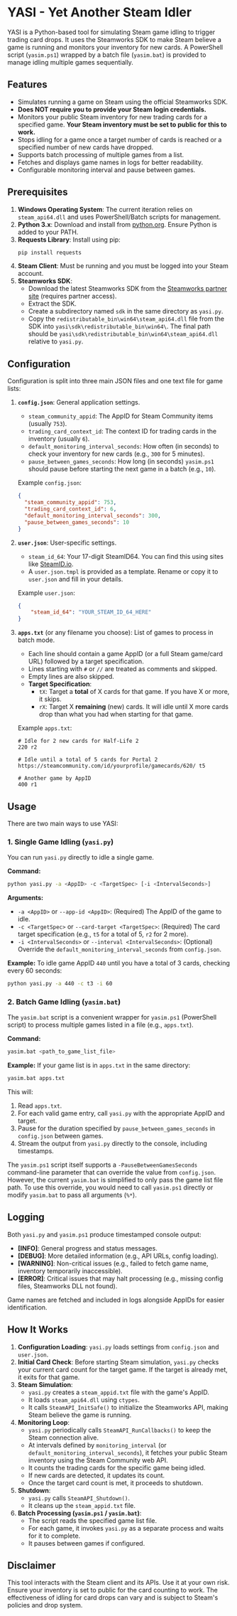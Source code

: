 # YASI - Yet Another Steam Idler

YASI is a Python-based tool for simulating Steam game idling to trigger trading card drops. It uses the Steamworks SDK to make Steam believe a game is running and monitors your inventory for new cards. A PowerShell script (`yasim.ps1`) wrapped by a batch file (`yasim.bat`) is provided to manage idling multiple games sequentially.

## Features

*   Simulates running a game on Steam using the official Steamworks SDK.
*   **Does NOT require you to provide your Steam login credentials.**
*   Monitors your public Steam inventory for new trading cards for a specified game. **Your Steam inventory must be set to public for this to work.**
*   Stops idling for a game once a target number of cards is reached or a specified number of new cards have dropped.
*   Supports batch processing of multiple games from a list.
*   Fetches and displays game names in logs for better readability.
*   Configurable monitoring interval and pause between games.

## Prerequisites

1.  **Windows Operating System**: The current iteration relies on `steam_api64.dll` and uses PowerShell/Batch scripts for management.
2.  **Python 3.x**: Download and install from [python.org](https://www.python.org/). Ensure Python is added to your PATH.
3.  **Requests Library**: Install using pip:
    ```bash
    pip install requests
    ```
4.  **Steam Client**: Must be running and you must be logged into your Steam account.
5.  **Steamworks SDK**:
    *   Download the latest Steamworks SDK from the [Steamworks partner site](https://partner.steamgames.com/) (requires partner access).
    *   Extract the SDK.
    *   Create a subdirectory named `sdk` in the same directory as `yasi.py`.
    *   Copy the `redistributable_bin\win64\steam_api64.dll` file from the SDK into `yasi\sdk\redistributable_bin\win64\`. The final path should be `yasi\sdk\redistributable_bin\win64\steam_api64.dll` relative to `yasi.py`.

## Configuration

Configuration is split into three main JSON files and one text file for game lists:

1.  **`config.json`**: General application settings.
    *   `steam_community_appid`: The AppID for Steam Community items (usually `753`).
    *   `trading_card_context_id`: The context ID for trading cards in the inventory (usually `6`).
    *   `default_monitoring_interval_seconds`: How often (in seconds) to check your inventory for new cards (e.g., `300` for 5 minutes).
    *   `pause_between_games_seconds`: How long (in seconds) `yasim.ps1` should pause before starting the next game in a batch (e.g., `10`).

    Example `config.json`:
    ```json
    {
      "steam_community_appid": 753,
      "trading_card_context_id": 6,
      "default_monitoring_interval_seconds": 300,
      "pause_between_games_seconds": 10
    }
    ```

2.  **`user.json`**: User-specific settings.
    *   `steam_id_64`: Your 17-digit SteamID64. You can find this using sites like [SteamID.io](https://steamid.io/).
    *   A `user.json.tmpl` is provided as a template. Rename or copy it to `user.json` and fill in your details.

    Example `user.json`:
    ```json
    {
        "steam_id_64": "YOUR_STEAM_ID_64_HERE"
    }
    ```

3.  **`apps.txt`** (or any filename you choose): List of games to process in batch mode.
    *   Each line should contain a game AppID (or a full Steam game/card URL) followed by a target specification.
    *   Lines starting with `#` or `//` are treated as comments and skipped.
    *   Empty lines are also skipped.
    *   **Target Specification**:
        *   `tX`: Target a **total** of X cards for that game. If you have X or more, it skips.
        *   `rX`: Target X **remaining** (new) cards. It will idle until X more cards drop than what you had when starting for that game.

    Example `apps.txt`:
    ```plaintext
    # Idle for 2 new cards for Half-Life 2
    220 r2

    # Idle until a total of 5 cards for Portal 2
    https://steamcommunity.com/id/yourprofile/gamecards/620/ t5

    # Another game by AppID
    400 r1
    ```

## Usage

There are two main ways to use YASI:

### 1. Single Game Idling (`yasi.py`)

You can run `yasi.py` directly to idle a single game.

**Command:**
```bash
python yasi.py -a <AppID> -c <TargetSpec> [-i <IntervalSeconds>]
```

**Arguments:**
*   `-a <AppID>` or `--app-id <AppID>`: (Required) The AppID of the game to idle.
*   `-c <TargetSpec>` or `--card-target <TargetSpec>`: (Required) The card target specification (e.g., `t5` for a total of 5, `r2` for 2 more).
*   `-i <IntervalSeconds>` or `--interval <IntervalSeconds>`: (Optional) Override the `default_monitoring_interval_seconds` from `config.json`.

**Example:**
To idle game AppID `440` until you have a total of 3 cards, checking every 60 seconds:
```bash
python yasi.py -a 440 -c t3 -i 60
```

### 2. Batch Game Idling (`yasim.bat`)

The `yasim.bat` script is a convenient wrapper for `yasim.ps1` (PowerShell script) to process multiple games listed in a file (e.g., `apps.txt`).

**Command:**
```bash
yasim.bat <path_to_game_list_file>
```

**Example:**
If your game list is in `apps.txt` in the same directory:
```bash
yasim.bat apps.txt
```
This will:
1.  Read `apps.txt`.
2.  For each valid game entry, call `yasi.py` with the appropriate AppID and target.
3.  Pause for the duration specified by `pause_between_games_seconds` in `config.json` between games.
4.  Stream the output from `yasi.py` directly to the console, including timestamps.

The `yasim.ps1` script itself supports a `-PauseBetweenGamesSeconds` command-line parameter that can override the value from `config.json`. However, the current `yasim.bat` is simplified to only pass the game list file path. To use this override, you would need to call `yasim.ps1` directly or modify `yasim.bat` to pass all arguments (`%*`).

## Logging

Both `yasi.py` and `yasim.ps1` produce timestamped console output:
*   **[INFO]**: General progress and status messages.
*   **[DEBUG]**: More detailed information (e.g., API URLs, config loading).
*   **[WARNING]**: Non-critical issues (e.g., failed to fetch game name, inventory temporarily inaccessible).
*   **[ERROR]**: Critical issues that may halt processing (e.g., missing config files, Steamworks DLL not found).

Game names are fetched and included in logs alongside AppIDs for easier identification.

## How It Works

1.  **Configuration Loading**: `yasi.py` loads settings from `config.json` and `user.json`.
2.  **Initial Card Check**: Before starting Steam simulation, `yasi.py` checks your current card count for the target game. If the target is already met, it exits for that game.
3.  **Steam Simulation**:
    *   `yasi.py` creates a `steam_appid.txt` file with the game's AppID.
    *   It loads `steam_api64.dll` using `ctypes`.
    *   It calls `SteamAPI_InitSafe()` to initialize the Steamworks API, making Steam believe the game is running.
4.  **Monitoring Loop**:
    *   `yasi.py` periodically calls `SteamAPI_RunCallbacks()` to keep the Steam connection alive.
    *   At intervals defined by `monitoring_interval` (or `default_monitoring_interval_seconds`), it fetches your public Steam inventory using the Steam Community web API.
    *   It counts the trading cards for the specific game being idled.
    *   If new cards are detected, it updates its count.
    *   Once the target card count is met, it proceeds to shutdown.
5.  **Shutdown**:
    *   `yasi.py` calls `SteamAPI_Shutdown()`.
    *   It cleans up the `steam_appid.txt` file.
6.  **Batch Processing (`yasim.ps1` / `yasim.bat`)**:
    *   The script reads the specified game list file.
    *   For each game, it invokes `yasi.py` as a separate process and waits for it to complete.
    *   It pauses between games if configured.

## Disclaimer

This tool interacts with the Steam client and its APIs. Use it at your own risk. Ensure your inventory is set to public for the card counting to work. The effectiveness of idling for card drops can vary and is subject to Steam's policies and drop system.
